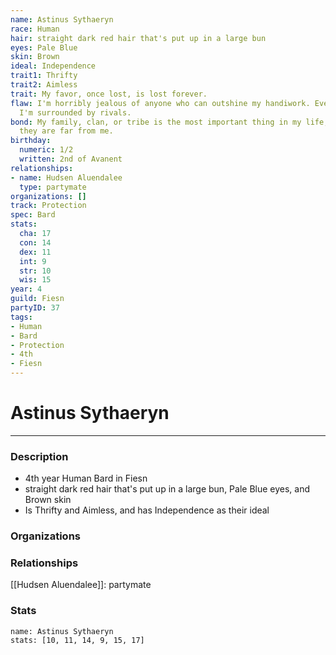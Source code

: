 ```yaml
---
name: Astinus Sythaeryn
race: Human
hair: straight dark red hair that's put up in a large bun
eyes: Pale Blue
skin: Brown
ideal: Independence
trait1: Thrifty
trait2: Aimless
trait: My favor, once lost, is lost forever.
flaw: I'm horribly jealous of anyone who can outshine my handiwork. Everywhere I go,
  I'm surrounded by rivals.
bond: My family, clan, or tribe is the most important thing in my life, even when
  they are far from me.
birthday:
  numeric: 1/2
  written: 2nd of Avanent
relationships:
- name: Hudsen Aluendalee
  type: partymate
organizations: []
track: Protection
spec: Bard
stats:
  cha: 17
  con: 14
  dex: 11
  int: 9
  str: 10
  wis: 15
year: 4
guild: Fiesn
partyID: 37
tags:
- Human
- Bard
- Protection
- 4th
- Fiesn
---
```

# Astinus Sythaeryn
---
### Description
- 4th year Human Bard in Fiesn
- straight dark red hair that's put up in a large bun, Pale Blue eyes, and Brown skin
- Is Thrifty and Aimless, and has Independence as their ideal

### Organizations
### Relationships
[[Hudsen Aluendalee]]: partymate
### Stats
```statblock
name: Astinus Sythaeryn
stats: [10, 11, 14, 9, 15, 17]
```